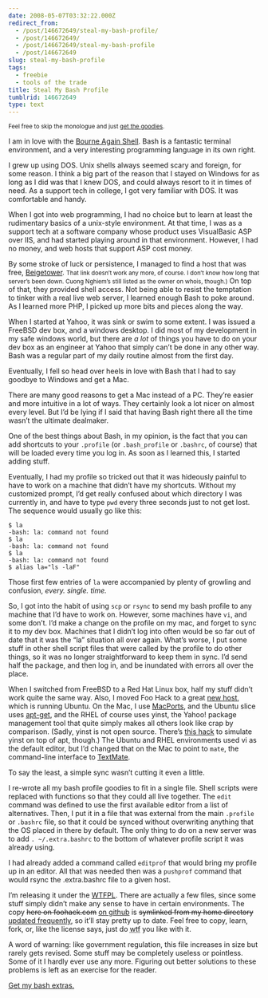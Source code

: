 ```yaml
---
date: 2008-05-07T03:32:22.000Z
redirect_from:
  - /post/146672649/steal-my-bash-profile/
  - /post/146672649/
  - /post/146672649/steal-my-bash-profile
  - /post/146672649
slug: steal-my-bash-profile
tags:
  - freebie
  - tools of the trade
title: Steal My Bash Profile
tumblrid: 146672649
type: text
---
```

<p><small>Feel free to skip the monologue and just <a href="http://github.com/isaacs/dotfiles/tree/master">get the goodies</a>.</small></p>

<p>I am in love with the <a rev="vote-for" href="http://www.gnu.org/software/bash/manual/bashref.html">Bourne Again Shell</a>.  Bash is a fantastic terminal environment, and a very interesting programming language in its own right.</p>

<p>I grew up using DOS.  Unix shells always seemed scary and foreign, for some reason.  I think a big part of the reason that I stayed on Windows for as long as I did was that I knew DOS, and could always resort to it in times of need.  As a support tech in college, I got very familiar with DOS.  It was comfortable and handy.</p>

<p>When I got into web programming, I had no choice but to learn at least the rudimentary basics of a unix-style environment.  At that time, I was as a support tech at a software company whose product uses VisualBasic ASP over IIS, and had started playing around in that environment.  However, I had no money, and web hosts that support ASP cost money.</p>

<p>By some stroke of luck or persistence, I managed to find a host that was free, <a href="http://beigetower.org">Beigetower</a>. <small>That link doesn&rsquo;t work any more, of course.  I don&rsquo;t know how long that server&rsquo;s been down.  Cuong Nghiem&rsquo;s still listed as the owner on whois, though.)</small>  On top of that, they provided shell access.  Not being able to resist the temptation to tinker with a real live web server, I learned enough Bash to poke around.  As I learned more PHP, I picked up more bits and pieces along the way.</p>

<p>When I started at Yahoo, it was sink or swim to some extent.  I was issued a FreeBSD dev box, and a windows desktop.  I did most of my development in my safe windows world, but there are <em>a lot</em> of things you have to do on your dev box as an engineer at Yahoo that simply can&rsquo;t be done in any other way.  Bash was a regular part of my daily routine almost from the first day.</p>

<p>Eventually, I fell so head over heels in love with Bash that I had to say goodbye to Windows and get a Mac.</p>

<p>There are many good reasons to get a Mac instead of a PC. They&rsquo;re easier and more intuitive in a lot of ways.  They certainly look a lot nicer on almost every level.  But I&rsquo;d be lying if I said that having Bash right there all the time wasn&rsquo;t the ultimate dealmaker.</p>

<p>One of the best things about Bash, in my opinion, is the fact that you can add shortcuts to your <code>.profile</code> (or <code>.bash_profile</code> or <code>.bashrc</code>, of course) that will be loaded every time you log in.  As soon as I learned this, I started adding stuff.</p>

<p>Eventually, I had my profile so tricked out that it was hideously painful to have to work on a machine that didn&rsquo;t have my shortcuts.  Without my customized prompt, I&rsquo;d get really confused about which directory I was currently in, and have to type <code>pwd</code> every three seconds just to not get lost.  The sequence would usually go like this:</p>

<p><code class="block">$ la
-bash: la: command not found
$ la
-bash: la: command not found
$ la
-bash: la: command not found
$ alias la="ls -laF"</code></p>

<p>Those first few entries of <code>la</code> were accompanied by plenty of growling and confusion, <em>every. single. time.</em></p>

<p>So, I got into the habit of using <code>scp</code> or <code>rsync</code> to send my bash profile to any machine that I&rsquo;d have to work on.  However, some machines have <code>vi</code>, and some don&rsquo;t.  I&rsquo;d make a change on the profile on my mac, and forget to sync it to my dev box.  Machines that I didn&rsquo;t log into often would be so far out of date that it was the &ldquo;la&rdquo; situation all over again.  What&rsquo;s worse, I put some stuff in other shell script files that were called by the profile to do other things, so it was no longer straightforward to keep them in sync.  I&rsquo;d send half the package, and then log in, and be inundated with errors all over the place.</p>

<p>When I switched from FreeBSD to a Red Hat Linux box, half my stuff didn&rsquo;t work quite the same way.  Also, I moved Foo Hack to a great <a rev="vote-for" href="http://www.slicehost.com/">new host</a>, which is running Ubuntu.  On the Mac, I use <a href="http://macports.org">MacPorts</a>, and the Ubuntu slice uses <a href="http://www.debian.org/doc/manuals/apt-howto/">apt-get</a>, and the RHEL of course uses yinst, the Yahoo! package management tool that quite simply makes all others look like crap by comparison.  (Sadly, yinst is not open source.  There&rsquo;s <a href="http://svn.marc.abramowitz.info/projects/hacks/yinst">this hack</a> to simulate yinst on top of apt, though.)  The Ubuntu and RHEL environments used vi as the default editor, but I&rsquo;d changed that on the Mac to point to <code>mate</code>, the command-line interface to <a href="http://macromates.com">TextMate</a>.</p>

<p>To say the least, a simple sync wasn&rsquo;t cutting it even a little.</p>

<p>I re-wrote all my bash profile goodies to fit in a single file.  Shell scripts were replaced with functions so that they could all live together.  The <code>edit</code> command was defined to use the first available editor from a list of alternatives.  Then, I put it in a file that was external from the main <code>.profile</code> or <code>.bashrc</code> file, so that it could be synced without overwriting anything that the OS placed in there by default.  The only thing to do on a new server was to add <code>. ~/.extra.bashrc</code> to the bottom of whatever profile script it was already using.</p>

<p>I had already added a command called <code>editprof</code> that would bring my profile up in an editor.  All that was needed then was a <code>pushprof</code> command that would rsync the .extra.bashrc file to a given host.</p>

<p>I&rsquo;m releasing it under the <a href="http://sam.zoy.org/wtfpl/">WTFPL</a>.  There are actually a few files, since some stuff simply didn&rsquo;t make any sense to have in certain environments.  The copy <del>here on foohack.com</del> <ins>on github</ins> is <del>symlinked from my home directory</del> <ins>updated frequently</ins>, so it&rsquo;ll stay pretty up to date.  Feel free to copy, learn, fork, or, like the license says, just do <abbr title="what the fuck">wtf</abbr> you like with it.</p>

<p>A word of warning: like government regulation, this file increases in size but rarely gets revised.  Some stuff may be completely useless or pointless.  Some of it I hardly ever use any more.  Figuring out better solutions to these problems is left as an exercise for the reader.</p>

<p><a href="http://github.com/isaacs/dotfiles/tree/master">Get my bash extras.</a></p>
